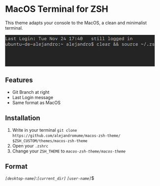 # MacOS Terminal for ZSH

This theme adapts your console to the MacOS, a clean and minimalist terminal.

![Prueba](https://raw.githubusercontent.com/alejandromume/macos-zsh-theme-media/main/ezgif-1-00d628ce950f.gif)

## Features
 - Git Branch at right
 - Last Login message
 - Same format as MacOS

## Installation
 1. Write in your terminal `git clone https://github.com/alejandromume/macos-zsh-theme/ $ZSH_CUSTOM/themes/macos-zsh-theme`
 2. Open your `.zshrc`
 3. Change your `ZSH_THEME` to *`macos-zsh-theme/macos-theme`* 

## Format
 
 *`[desktop-name]`*:*`[current_dir]`* *`[user-name]`*$ 

